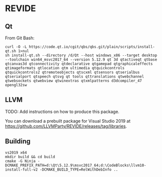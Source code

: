 # REVIDE

## Qt

From Git Bash:

```
curl -O -L https://code.qt.io/cgit/qbs/qbs.git/plain/scripts/install-qt.sh 1>nul
sh install-qt.sh --directory /d/Qt --host windows_x86 --target desktop --toolchain win64_msvc2017_64 --version 5.12.9 qt 3d qtactiveqt qtbase qtcanvas3d qtconnectivity qtdeclarative qtgamepad qtgraphicaleffects qtimageformats qtlocation qtm ultimedia qtquickcontrols qtquickcontrols2 qtremoteobjects qtscxml qtsensors qtserialbus qtserialport qtspeech qtsvg qt tools qttranslations qtwebchannel qtwebsockets qtwebview qtwinextras qtxmlpatterns d3dcompiler_47 opengl32sw
```

## LLVM

TODO: Add instructions on how to produce this package.

You can download a prebuilt package for Visual Studio 2019 at https://github.com/LLVMParty/REVIDE/releases/tag/libraries.

## Building

```
vs2019 x64
mkdir build && cd build
cmake -G Ninja -DCMAKE_PREFIX_PATH=d:\Qt\5.12.9\msvc2017_64;d:\CodeBlocks\llvm10-install-full-v2 -DCMAKE_BUILD_TYPE=RelWithDebInfo ..
```